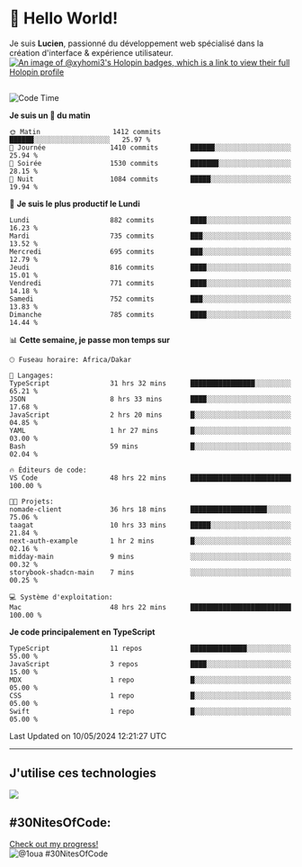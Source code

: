 # 👋 Hello World!

Je suis **Lucien**, passionné du développement web spécialisé dans la création d'interface & expérience utilisateur.
[![An image of @xyhomi3's Holopin badges, which is a link to view their full Holopin profile](https://holopin.me/xyhomi3)](https://holopin.io/@xyhomi3)

##

<!--START_SECTION:waka-->
![Code Time](http://img.shields.io/badge/Code%20Time-1%2C166%20hrs%2040%20mins-blue)

**Je suis un 🐤 du matin** 

```text
🌞 Matin                  1412 commits        ██████░░░░░░░░░░░░░░░░░░░   25.97 % 
🌆 Journée                1410 commits        ██████░░░░░░░░░░░░░░░░░░░   25.94 % 
🌃 Soirée                 1530 commits        ███████░░░░░░░░░░░░░░░░░░   28.15 % 
🌙 Nuit                   1084 commits        █████░░░░░░░░░░░░░░░░░░░░   19.94 % 
```
📅 **Je suis le plus productif le Lundi** 

```text
Lundi                    882 commits         ████░░░░░░░░░░░░░░░░░░░░░   16.23 % 
Mardi                    735 commits         ███░░░░░░░░░░░░░░░░░░░░░░   13.52 % 
Mercredi                 695 commits         ███░░░░░░░░░░░░░░░░░░░░░░   12.79 % 
Jeudi                    816 commits         ████░░░░░░░░░░░░░░░░░░░░░   15.01 % 
Vendredi                 771 commits         ████░░░░░░░░░░░░░░░░░░░░░   14.18 % 
Samedi                   752 commits         ███░░░░░░░░░░░░░░░░░░░░░░   13.83 % 
Dimanche                 785 commits         ████░░░░░░░░░░░░░░░░░░░░░   14.44 % 
```


📊 **Cette semaine, je passe mon temps sur** 

```text
🕑︎ Fuseau horaire: Africa/Dakar

💬 Langages: 
TypeScript               31 hrs 32 mins      ████████████████░░░░░░░░░   65.21 % 
JSON                     8 hrs 33 mins       ████░░░░░░░░░░░░░░░░░░░░░   17.68 % 
JavaScript               2 hrs 20 mins       █░░░░░░░░░░░░░░░░░░░░░░░░   04.85 % 
YAML                     1 hr 27 mins        █░░░░░░░░░░░░░░░░░░░░░░░░   03.00 % 
Bash                     59 mins             █░░░░░░░░░░░░░░░░░░░░░░░░   02.04 % 

🔥 Éditeurs de code: 
VS Code                  48 hrs 22 mins      █████████████████████████   100.00 % 

🐱‍💻 Projets: 
nomade-client            36 hrs 18 mins      ███████████████████░░░░░░   75.06 % 
taagat                   10 hrs 33 mins      █████░░░░░░░░░░░░░░░░░░░░   21.84 % 
next-auth-example        1 hr 2 mins         █░░░░░░░░░░░░░░░░░░░░░░░░   02.16 % 
midday-main              9 mins              ░░░░░░░░░░░░░░░░░░░░░░░░░   00.32 % 
storybook-shadcn-main    7 mins              ░░░░░░░░░░░░░░░░░░░░░░░░░   00.25 % 

💻 Système d'exploitation: 
Mac                      48 hrs 22 mins      █████████████████████████   100.00 % 
```

**Je code principalement en TypeScript** 

```text
TypeScript               11 repos            ██████████████░░░░░░░░░░░   55.00 % 
JavaScript               3 repos             ████░░░░░░░░░░░░░░░░░░░░░   15.00 % 
MDX                      1 repo              █░░░░░░░░░░░░░░░░░░░░░░░░   05.00 % 
CSS                      1 repo              █░░░░░░░░░░░░░░░░░░░░░░░░   05.00 % 
Swift                    1 repo              █░░░░░░░░░░░░░░░░░░░░░░░░   05.00 % 
```




 Last Updated on 10/05/2024 12:21:27 UTC
<!--END_SECTION:waka-->
---

## J'utilise ces technologies

<p align="left">
  <a href="https://skillicons.dev">
    <img src="https://skillicons.dev/icons?i=ts,js,md,scss,tailwind,react,redux,docker,express,astro,vite,nextjs,vercel,figma,ableton" />
  </a>
</p>

## #30NitesOfCode:
  [Check out my progress!](https://www.codedex.io/@1oua/30-nites-of-code)  
  ![@1oua #30NitesOfCode](https://www.codedex.io/api/petStatus?user=1oua)
